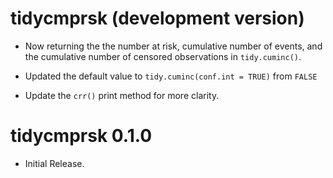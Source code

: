 # tidycmprsk (development version)

* Now returning the the number at risk, cumulative number of events, and the cumulative number of censored observations in `tidy.cuminc()`.

* Updated the default value to `tidy.cuminc(conf.int = TRUE)` from `FALSE`

* Update the `crr()` print method for more clarity.

# tidycmprsk 0.1.0

* Initial Release.
